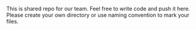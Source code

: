 This is shared repo for our team. Feel free to write code and push it here. Please create your own directory or use naming convention to mark your files. 
